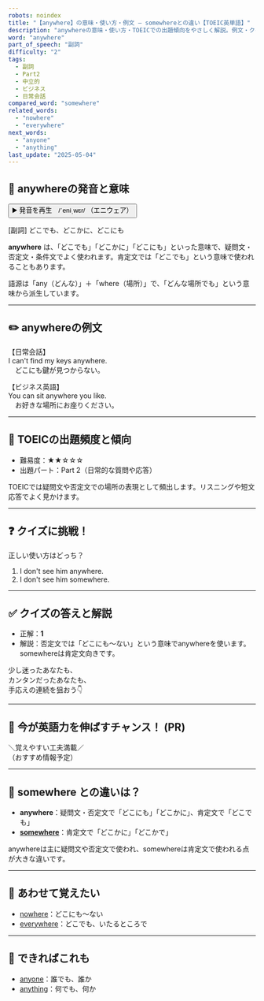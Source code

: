 ```yaml
---
robots: noindex
title: "【anywhere】の意味・使い方・例文 ― somewhereとの違い【TOEIC英単語】"
description: "anywhereの意味・使い方・TOEICでの出題傾向をやさしく解説。例文・クイズ付きでsomewhereとの違いもわかりやすく学べます。"
word: "anywhere"
part_of_speech: "副詞"
difficulty: "2"
tags:
  - 副詞
  - Part2
  - 中立的
  - ビジネス
  - 日常会話
compared_word: "somewhere"
related_words:
  - "nowhere"
  - "everywhere"
next_words:
  - "anyone"
  - "anything"
last_update: "2025-05-04"
---
```


## 🔰 anywhereの発音と意味

<button class="play-audio" onclick="playTTS('anywhere')">
  <span class="play-audio-main">
    ▶️ 発音を再生　/ˈeniˌwɛr/
  </span>
  <span class="play-audio-sub">
    （エニウェア）
  </span>
</button>

[副詞] どこでも、どこかに、どこにも

**anywhere** は、「どこでも」「どこかに」「どこにも」といった意味で、疑問文・否定文・条件文でよく使われます。肯定文では「どこでも」という意味で使われることもあります。

語源は「any（どんな）」＋「where（場所）」で、「どんな場所でも」という意味から派生しています。

---

## ✏️ anywhereの例文

【日常会話】  
I can't find my keys anywhere.  
　どこにも鍵が見つからない。

【ビジネス英語】  
You can sit anywhere you like.  
　お好きな場所にお座りください。

---

## 🎯 TOEICの出題頻度と傾向

- 難易度：★★☆☆☆
- 出題パート：Part 2（日常的な質問や応答）

TOEICでは疑問文や否定文での場所の表現として頻出します。リスニングや短文応答でよく見かけます。

---

## ❓ クイズに挑戦！

正しい使い方はどっち？

1. I don't see him anywhere.  
2. I don't see him somewhere.

---

## ✅ クイズの答えと解説

- 正解：**1**
- 解説：否定文では「どこにも～ない」という意味でanywhereを使います。somewhereは肯定文向きです。

少し迷ったあなたも、  
カンタンだったあなたも、  
手応えの連続を狙おう👇️

---

## 🚀 今が英語力を伸ばすチャンス！ (PR)

<div class="info-center">
＼覚えやすい工夫満載／<br>  
（おすすめ情報予定）
</div>

---

## 🤔  somewhere との違いは？

- **anywhere**：疑問文・否定文で「どこにも」「どこかに」、肯定文で「どこでも」
- **[somewhere](/word/somewhere)**：肯定文で「どこかに」「どこかで」

anywhereは主に疑問文や否定文で使われ、somewhereは肯定文で使われる点が大きな違いです。

---

## 🧩 あわせて覚えたい

- [nowhere](/word/nowhere)：どこにも～ない
- [everywhere](/word/everywhere)：どこでも、いたるところで

---

## 📖 できればこれも

- [anyone](/word/anyone)：誰でも、誰か
- [anything](/word/anything)：何でも、何か

<!-- cvid: aid35_bid29 -->

